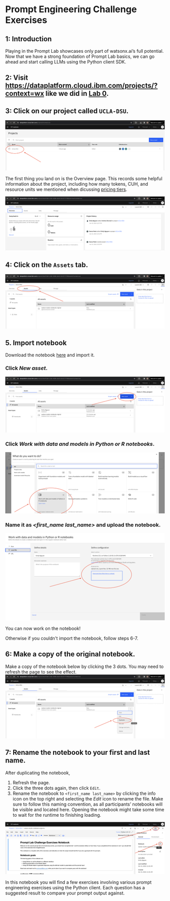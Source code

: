# Prompt Engineering Challenge Exercises

## 1: Introduction
Playing in the Prompt Lab showcases only part of watsonx.ai’s full potential. Now that we have a strong foundation of Prompt Lab basics, we can go ahead and start calling LLMs using the Python client SDK. 

## 2: Visit https://dataplatform.cloud.ibm.com/projects/?context=wx like we did in [Lab 0](../lab-0/README.md).

## 3: Click on our project called `UCLA-DSU`.
![project-list](../lab-0/images/dsu-project.png)

The first thing you land on is the Overview page. This records some helpful information about the project, including how many tokens, CUH, and resource units we mentioned when dicussing [pricing tiers](../lab-1/pricing.md).

![overview](./images/overview.png)

## 4: Click on the `Assets` tab. 
![assets](./images/assets.png)

## 5. Import notebook
Download the notebook [here](./watson-studio-notebook.ipynb) and import it.

### Click *New asset*.
![new-asset](./images/new-asset.png)

### Click *Work with data and models in Python or R notebooks*.
![work-with-models](./images/work-with-models.png)

### Name it as *<first_name last_name>* and upload the notebook.
![import](./images/import.png)

You can now work on the notebook!

Otherwise if you couldn't import the notebook, follow steps 6-7.

## 6: Make a copy of the original notebook.

Make a copy of the notebook below by clicking the 3 dots. You may need to refresh the page to see the effect.
![duplicate](./images/duplicate.png)

## 7: Rename the notebook to your first and last name.
After duplicating the notebook, 

1. Refresh the page.
2. Click the three dots again, then click `Edit`.
3. Rename the notebook to `<first_name last_name>` by clicking the info icon on the top right and selecting the *Edit* icon to rename the file. Make sure to follow this naming convention, as all participants’ notebooks will be visible and located here. Opening the notebook might take some time to wait for the runtime to finishing loading.

![rename](./images/rename.png)

In this notebook you will find a few exercises involving various prompt engineering exercises using the Python client. Each question has a suggested result to compare your prompt output against.